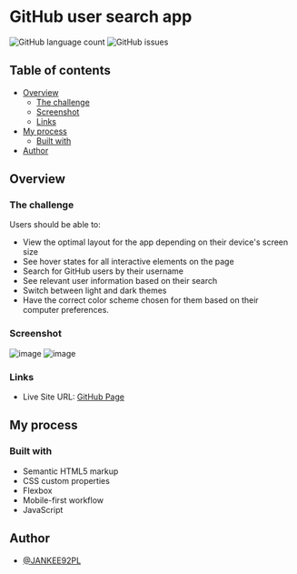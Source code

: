 # GitHub user search app

![GitHub language count](https://img.shields.io/github/languages/count/Jankee92pl/Github-user-search-App)
![GitHub issues](https://img.shields.io/github/issues-raw/jankee92pl/Github-user-search-App)
## Table of contents

- [Overview](#overview)
  - [The challenge](#the-challenge)
  - [Screenshot](#screenshot)
  - [Links](#links)
- [My process](#my-process)
  - [Built with](#built-with)
- [Author](#author)

## Overview

### The challenge

Users should be able to:

- View the optimal layout for the app depending on their device's screen size
- See hover states for all interactive elements on the page
- Search for GitHub users by their username
- See relevant user information based on their search
- Switch between light and dark themes
- Have the correct color scheme chosen for them based on their computer preferences.

### Screenshot

![image](https://user-images.githubusercontent.com/65852150/155011396-82df7420-b8d5-4c0f-98ea-e0e120a5c7cc.png)
![image](https://user-images.githubusercontent.com/65852150/155011418-f03ff51f-9cde-4c0f-ae4a-02d042ea1138.png)


### Links


- Live Site URL: [GitHub Page](#)

## My process

### Built with

- Semantic HTML5 markup
- CSS custom properties
- Flexbox
- Mobile-first workflow
- JavaScript

## Author

- [@JANKEE92PL](https://www.frontendmentor.io/profile/JANKEE92PL)
